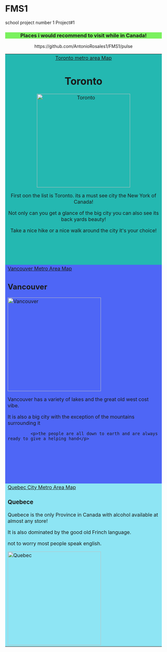# FMS1
school project number 1 
Project#1 
<!DOCTYPT html>
<html>
<head>



<title>Canada is a beautiful country</title>
</head>
<center>
<body>







<h3 style="background-color: #7af15e">Places i would recommend to visit while in Canada!</h3>



<table>
	<tr><td style="background-color:#24b8b1" align="center">
<a href="https://www.google.com/maps/place/Toronto,+ON/@43.7208766,-79.6788402,10z/data=!4m5!3m4!1s0x89d4cb90d7c63ba5:0x323555502ab4c477!8m2!3d43.653226!4d-79.3831843">
	Toronto metro area Map
</a>


<H1>Toronto</H1>
<img src="./IMG/Tor.png" style="width:300px;height:300px;"  alt="Toronto"/>
               <P>First oon the list is Toronto. its a must see city the New York of Canada! </p>
               <p>Not only can you get a glance of the big city you can also see its back yards beauty!</p>
               <p>Take a nice hike or a nice walk around the city it's your choice!</p>
<br> <br> <br> <br> 
</td></tr>https://github.com/AntonioRosales1/FMS1/pulse
<tr><td Style="background-color:#4e66f6">
<a href="https://www.google.com/maps?q=vancouver&rlz=1C1JZAP_enCA929CA929&um=1&ie=UTF-8&sa=X&ved=2ahUKEwiTi-GbmajtAhVI_J4KHa66A-8Q_AUoAXoECCQQAw">
	Vancouver Metro Area Map
</a>



 <h2>Vancouver</h2>
<img src="./IMG/Van.jpg" style="width:300px;height:300px;" alt=Vancouver>
              <p>Vancouver has a variety of lakes and the great old west cost vibe.</p>
              <p>It is also a big city with the exception  of the mountains surrounding it</p>
              
             <p>the people are all down to earth and are always ready to give a helping hand</p>
<br> <br> <br> <br> <br> 
</td></tr>
<tr><td style="background-color: #8ee5f4">
<a href="https://www.google.com/maps/place/Quebec+City,+QC/@46.856283,-71.4817758,11z/data=!3m1!4b1!4m5!3m4!1s0x4cb8968a05db8893:0x8fc52d63f0e83a03!8m2!3d46.8138783!4d-71.2079809">
	Quebec City Metro Area Map
</a>


<h3>Quebece</h3>
              <p>Quebece is the only Province in Canada with alcohol available at almost any store!</p>
              <p>It is also dominated by the good old Frinch language.</p>
              <p>not to worry most people speak english.</p>
              <img widtg="60" src="./img/quebec.jpg" style="width:300px;height:300px;" Align="left" alt=Quebec />
 </td></tr>
</table>
 </center>
 </body>             
 </html>
